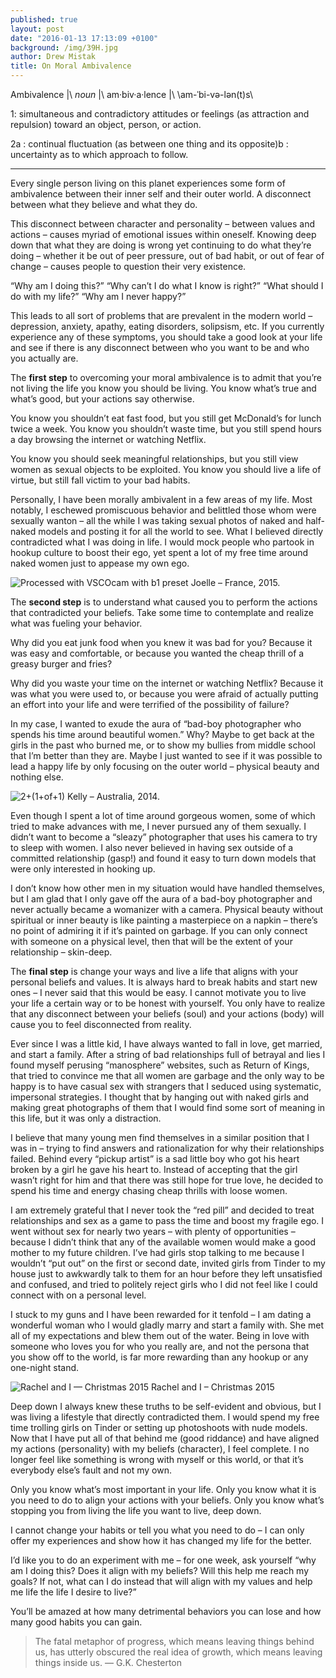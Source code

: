 ```yaml
---
published: true
layout: post
date: "2016-01-13 17:13:09 +0100"
background: /img/39H.jpg
author: Drew Mistak
title: On Moral Ambivalence
---
```



Ambivalence \|\ _noun_ \|\ am·biv·a·lence \|\ \am-ˈbi-və-lən(t)s\

1:  simultaneous and contradictory attitudes or feelings (as attraction and repulsion) toward an object, person, or action.

2a :  continual fluctuation (as between one thing and its opposite)b :  uncertainty as to which approach to follow.

<hr>

Every single person living on this planet experiences some form of ambivalence between their inner self and their outer world. A disconnect between what they believe and what they do.

This disconnect between character and personality – between values and actions – causes myriad of emotional issues within oneself. Knowing deep down that what they are doing is wrong yet continuing to do what they’re doing – whether it be out of peer pressure, out of bad habit, or out of fear of change – causes people to question their very existence.

“Why am I doing this?”
“Why can’t I do what I know is right?”
“What should I do with my life?”
“Why am I never happy?”

This leads to all sort of problems that are prevalent in the modern world – depression, anxiety, apathy, eating disorders, solipsism, etc. If you currently experience any of these symptoms, you should take a good look at your life and see if there is any disconnect between who you want to be and who you actually are.

The **first step** to overcoming your moral ambivalence is to admit that you’re not living the life you know you should be living. You know what’s true and what’s good, but your actions say otherwise.

You know you shouldn’t eat fast food, but you still get McDonald’s for lunch twice a week. You know you shouldn’t waste time, but you still spend hours a day browsing the internet or watching Netflix.

You know you should seek meaningful relationships, but you still view women as sexual objects to be exploited. You know you should live a life of virtue, but still fall victim to your bad habits.

Personally, I have been morally ambivalent in a few areas of my life. Most notably, I eschewed promiscuous behavior and belittled those whom were sexually wanton – all the while I was taking sexual photos of naked and half-naked models and posting it for all the world to see. What I believed directly contradicted what I was doing in life. I would mock people who partook in hookup culture to boost their ego, yet spent a lot of my free time around naked women just to appease my own ego.

![Processed with VSCOcam with b1 preset](http://i1.wp.com/www.fromruins.com/wp-content/uploads/2016/01/2015-07-0404.42.041.jpg?resize=744%2C497)
Joelle – France, 2015.

The **second step** is to understand what caused you to perform the actions that contradicted your beliefs. Take some time to contemplate and realize what was fueling your behavior.

Why did you eat junk food when you knew it was bad for you? Because it was easy and comfortable, or because you wanted the cheap thrill of a greasy burger and fries?

Why did you waste your time on the internet or watching Netflix? Because it was what you were used to, or because you were afraid of actually putting an effort into your life and were terrified of the possibility of failure?

In my case, I wanted to exude the aura of “bad-boy photographer who spends his time around beautiful women.” Why? Maybe to get back at the girls in the past who burned me, or to show my bullies from middle school that I’m better than they are. Maybe I just wanted to see if it was possible to lead a happy life by only focusing on the outer world – physical beauty and nothing else.

![2+(1+of+1)](http://i1.wp.com/www.fromruins.com/wp-content/uploads/2016/01/21of1.jpg?resize=744%2C496)
Kelly – Australia, 2014.

Even though I spent a lot of time around gorgeous women, some of which tried to make advances with me, I never pursued any of them sexually.  I didn’t want to become a “sleazy” photographer that uses his camera to try to sleep with women. I also never believed in having sex outside of a committed relationship (gasp!) and found it easy to turn down models that were only interested in hooking up.

I don’t know how other men in my situation would have handled themselves, but I am glad that I only gave off the aura of a bad-boy photographer and never actually became a womanizer with a camera. Physical beauty without spiritual or inner beauty is like painting a masterpiece on a napkin – there’s no point of admiring it if it’s painted on garbage. If you can only connect with someone on a physical level, then that will be the extent of your relationship – skin-deep.

The **final step** is change your ways and live a life that aligns with your personal beliefs and values.  It is always hard to break habits and start new ones – I never said that this would be easy. I cannot motivate you to live your life a certain way or to be honest with yourself. You only have to realize that any disconnect between your beliefs (soul) and your actions (body) will cause you to feel disconnected from reality.

Ever since I was a little kid, I have always wanted to fall in love, get married, and start a family. After a string of bad relationships full of betrayal and lies I found myself perusing “manosphere” websites, such as Return of Kings, that tried to convince me that all women are garbage and the only way to be happy is to have casual sex with strangers that I seduced using systematic, impersonal strategies. I thought that by hanging out with naked girls and making great photographs of them that I would find some sort of meaning in this life, but it was only a distraction.

I believe that many young men find themselves in a similar position that I was in – trying to find answers and rationalization for why their relationships failed. Behind every “pickup artist” is a sad little boy who got his heart broken by a girl he gave his heart to. Instead of accepting that the girl wasn’t right for him and that there was still hope for true love, he decided to spend his time and energy chasing cheap thrills with loose women.

I am extremely grateful that I never took the “red pill” and decided to treat relationships and sex as a game to pass the time and boost my fragile ego. I went without sex for nearly two years – with plenty of opportunities – because I didn’t think that any of the available women would make a good mother to my future children. I’ve had girls stop talking to me because I wouldn’t “put out” on the first or second date, invited girls from Tinder to my house just to awkwardly talk to them for an hour before they left unsatisfied and confused, and tried to politely reject girls who I did not feel like I could connect with on a personal level.

I stuck to my guns and I have been rewarded for it tenfold – I am dating a wonderful woman who I would gladly marry and start a family with. She met all of my expectations and blew them out of the water. Being in love with someone who loves you for who you really are, and not the persona that you show off to the world, is far more rewarding than any hookup or any one-night stand.

![Rachel and I — Christmas 2015](http://i0.wp.com/www.fromruins.com/wp-content/uploads/2016/01/ZLziChY9.jpg?resize=744%2C1113)
Rachel and I – Christmas 2015

Deep down I always knew these truths to be self-evident and obvious, but I was living a lifestyle that directly contradicted them. I would spend my free time trolling girls on Tinder or setting up photoshoots with nude models. Now that I have put all of that behind me (good riddance) and have aligned my actions (personality) with my beliefs (character), I feel complete. I no longer feel like something is wrong with myself or this world, or that it’s everybody else’s fault and not my own.

Only you know what’s most important in your life. Only you know what it is you need to do to align your actions with your beliefs. Only you know what’s stopping you from living the life you want to live, deep down.

I cannot change your habits or tell you what you need to do – I can only offer my experiences and show how it has changed my life for the better.

I’d like you to do an experiment with me – for one week, ask yourself “why am I doing this? Does it align with my beliefs? Will this help me reach my goals? If not, what can I do instead that will align with my values and help me life the life I desire to live?”

You’ll be amazed at how many detrimental behaviors you can lose and how many good habits you can gain.

>The fatal metaphor of progress, which means leaving things behind us, has utterly obscured the real idea of growth, which means leaving things inside us.
— G.K. Chesterton
